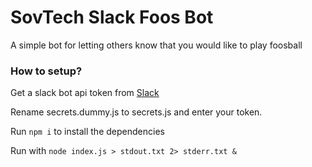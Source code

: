 # SovTech Slack Foos Bot

A simple bot for letting others know that you would like to play foosball

### How to setup?

Get a slack bot api token from [Slack](https://slack.com/services/new/bot)

Rename secrets.dummy.js to secrets.js and enter your token.

Run `npm i` to install the dependencies

Run with `node index.js > stdout.txt 2> stderr.txt &`